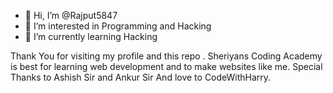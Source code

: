 - 👋 Hi, I’m @Rajput5847
- 👀 I’m interested in Programming and Hacking
- 🌱 I’m currently learning Hacking

Thank You for visiting my profile and this repo .
Sheriyans Coding Academy is best for learning web development and to make websites like me. 
Special Thanks to Ashish Sir and Ankur Sir
And love to CodeWithHarry.
